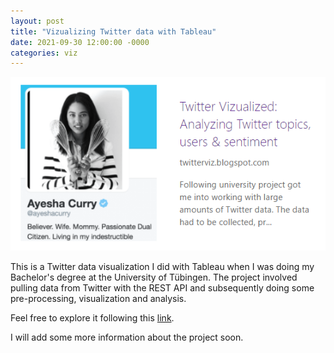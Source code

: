 ```yaml
---
layout: post
title: "Vizualizing Twitter data with Tableau"
date: 2021-09-30 12:00:00 -0000
categories: viz
---
```


<a href="https://twitterviz.blogspot.com/2019/03/big-data-analyzing-twitter-topics-users.html" target="_blank"><img src="/images/twitterviz.png" class="inline"/></a>

This is a Twitter data visualization I did with Tableau when I was doing my Bachelor's degree at the University of Tübingen.
The project involved pulling data from Twitter with the REST API and subsequently doing some pre-processing, visualization and analysis.

Feel free to explore it following this <a href="https://twitterviz.blogspot.com/2019/03/big-data-analyzing-twitter-topics-users.html" target="_blank">link</a>. 

I will add some more information about the project soon.
